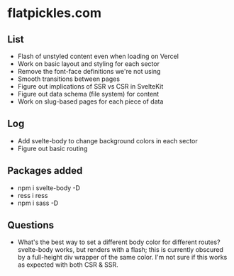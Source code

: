 # flatpickles.com

## List
* Flash of unstyled content even when loading on Vercel
* Work on basic layout and styling for each sector
* Remove the font-face definitions we're not using
* Smooth transitions between pages
* Figure out implications of SSR vs CSR in SvelteKit
* Figure out data schema (file system) for content
* Work on slug-based pages for each piece of data

## Log
* Add svelte-body to change background colors in each sector
* Figure out basic routing

## Packages added
* npm i svelte-body -D
* ress i ress
* npm i sass -D

## Questions
* What's the best way to set a different body color for different routes? svelte-body works, but renders with a flash; this is currently obscured by a full-height div wrapper of the same color. I'm not sure if this works as expected with both CSR & SSR.